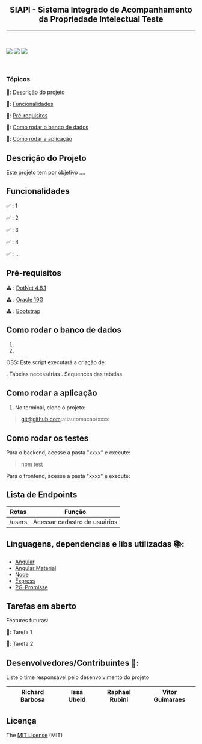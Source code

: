 ﻿<h2 align='center'>SIAPI - Sistema Integrado de Acompanhamento da Propriedade Intelectual Teste</h2>

--------------------------------------------------------------------------
<br>
<p>
  <img src="https://img.shields.io/static/v1?label=angular&message=framework&color=blue&style=for-the-badge&logo=ANGULAR"/>
  <img src="https://img.shields.io/static/v1?label=nodejs&message=framework&color=grenn&style=for-the-badge&logo=NPM"/>
  <img src="http://img.shields.io/static/v1?label=STATUS&message=EM%20DESENVOLVIMENTO&color=orange&style=for-the-badge"/>
</p>
<br>
<h3> Tópicos</h3>

🔹: [Descrição do projeto](#descrição-do-projeto)

🔹: [Funcionalidades](#funcionalidades)

🔹: [Pré-requisitos](#pré-requisitos)

🔹: [Como rodar o banco de dados](#como-rodar-o-banco-de-dados)

🔹: [Como rodar a aplicação](#como-rodar-a-aplicação-arrow_forward)

## Descrição do Projeto
<p>
  Este projeto tem por objetivo ....
</p>

## Funcionalidades

✅ : 1

✅ : 2

✅ : 3

✅ : 4

✅ : ...

## Pré-requisitos
⚠️ : [DotNet 4.8.1]()

⚠️ : [Oracle 19G]()

⚠️ : [Bootstrap ]()

## Como rodar o banco de dados

1) 
2) 

OBS: Este script executará a criação de:

. Tabelas necessárias
. Sequences das tabelas

## Como rodar a aplicação

1) No terminal, clone o projeto:

> git@github.com:atiautomacao/xxxx



## Como rodar os testes

Para o backend, acesse a pasta "xxxx" e execute:
> npm test

Para o frontend, acesse a pasta "xxxx" e execute:
> 

## Lista de Endpoints

|     Rotas     |                  Função                  |
|:-------------:|:----------------------------------------:|
|    /users     |       Acessar cadastro de usuários       |



## Linguagens, dependencias e libs utilizadas 📚:
- [Angular](https://angular.io/)
- [Angular Material](https://material.angular.io/)
- [Node](https://nodejs.org/en/)
- [Express](https://expressjs.com/pt-br/)
- [PG-Promisse](https://www.npmjs.com/package/pg-promise)

## Tarefas em aberto
Features futuras:

📝: Tarefa 1

📝: Tarefa 2

## Desenvolvedores/Contribuintes 🔨:
Liste o time responsável pelo desenvolvimento do projeto

| Richard Barbosa | Issa Ubeid | Raphael Rubini | Vitor Guimaraes |
|:-------:|:-------:|:-------:|:-------:|

## Licença
The [MIT License]() (MIT)
